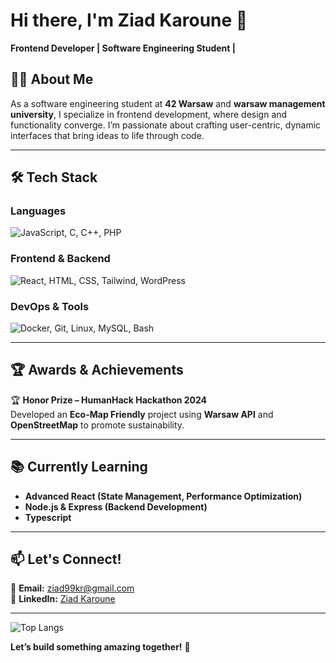 # Hi there, I'm Ziad Karoune 👋  

**Frontend Developer | Software Engineering Student |** 

## 👨‍💻 About Me  

As a software engineering student at **42 Warsaw** and **warsaw management university**, I specialize in frontend development, where design and functionality converge. I’m passionate about crafting user-centric, dynamic interfaces that bring ideas to life through code. 

---

## 🛠️ Tech Stack  

### **Languages**  
<p align="left">  
  <img src="https://skillicons.dev/icons?i=js,c,cpp,php" alt="JavaScript, C, C++, PHP" />  
</p>  

### **Frontend & Backend**  
<p align="left">  
  <img src="https://skillicons.dev/icons?i=react,html,css,tailwind,wordpress" alt="React, HTML, CSS, Tailwind, WordPress" />  
</p>  

### **DevOps & Tools**  
<p align="left">  
  <img src="https://skillicons.dev/icons?i=docker,git,linux,mysql,bash" alt="Docker, Git, Linux, MySQL, Bash" />  
</p>  

---

## 🏆 Awards & Achievements  

🏆 **Honor Prize – HumanHack Hackathon 2024**  
Developed an **Eco-Map Friendly** project using **Warsaw API** and **OpenStreetMap** to promote sustainability.  

---

## 📚 Currently Learning  

- **Advanced React (State Management, Performance Optimization)**  
- **Node.js & Express (Backend Development)**  
- **Typescript**  

---

## 📫 Let's Connect!  

📧 **Email:** [ziad99kr@gmail.com](mailto:ziad99kr@gmail.com)  
💼 **LinkedIn:** [Ziad Karoune](https://www.linkedin.com/in/ziad-karoune/)

---
![Top Langs](https://github-readme-stats.vercel.app/api/top-langs/?username=ziadkaroune&layout=compact&theme=dracula&hide_border=true)  

**Let’s build something amazing together!** 🚀  
